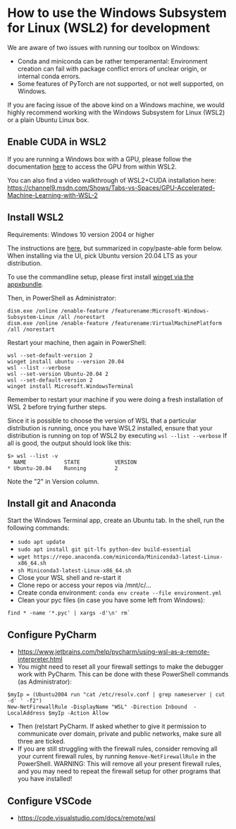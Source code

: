# How to use the Windows Subsystem for Linux (WSL2) for development

We are aware of two issues with running our toolbox on Windows:

- Conda and miniconda can be rather temperamental: Environment creation can fail with package conflict errors of unclear
  origin, or internal conda errors.
- Some features of PyTorch are not supported, or not well supported, on Windows.

If you are facing issue of the above kind on a Windows machine, we would highly recommend working with the Windows
Subsystem for Linux (WSL2) or a plain Ubuntu Linux box.

## Enable CUDA in WSL2

If you are running a Windows box with a GPU, please follow the documentation
[here](https://docs.microsoft.com/en-us/windows/win32/direct3d12/gpu-cuda-in-wsl) to access the GPU from within WSL2.

You can also find a video walkthrough of WSL2+CUDA installation
here: https://channel9.msdn.com/Shows/Tabs-vs-Spaces/GPU-Accelerated-Machine-Learning-with-WSL-2

## Install WSL2

Requirements: Windows 10 version 2004 or higher

The instructions are [here](https://docs.microsoft.com/en-us/windows/wsl/install-win10), but summarized in
copy/paste-able form below. When installing via the UI, pick Ubuntu version 20.04 LTS as your distribution.

To use the commandline setup, please first install
[winget via the appxbundle](https://github.com/microsoft/winget-cli/releases).

Then, in PowerShell as Administrator:

```
dism.exe /online /enable-feature /featurename:Microsoft-Windows-Subsystem-Linux /all /norestart
dism.exe /online /enable-feature /featurename:VirtualMachinePlatform /all /norestart
```

Restart your machine, then again in PowerShell:

```
wsl --set-default-version 2
winget install ubuntu --version 20.04
wsl --list --verbose
wsl --set-version Ubuntu-20.04 2
wsl --set-default-version 2
winget install Microsoft.WindowsTerminal
```

Remember to restart your machine if you were doing a fresh installation of WSL 2 before trying further steps.

Since it is possible to choose the version of WSL that a particular distribution is running, once you have WSL2
installed, ensure that your distribution is running on top of WSL2 by executing
`wsl --list --verbose`
If all is good, the output should look like this:

```
$> wsl --list -v
  NAME            STATE           VERSION
* Ubuntu-20.04    Running         2
```

Note the "2" in Version column.

## Install git and Anaconda

Start the Windows Terminal app, create an Ubuntu tab. In the shell, run the following commands:

- `sudo apt update`
- `sudo apt install git git-lfs python-dev build-essential`
- `wget https://repo.anaconda.com/miniconda/Miniconda3-latest-Linux-x86_64.sh`
- `sh Miniconda3-latest-Linux-x86_64.sh`
- Close your WSL shell and re-start it
- Clone repo or access your repos via /mnt/c/...
- Create conda environment: `conda env create --file environment.yml`
- Clean your pyc files (in case you have some left from Windows):

```
find * -name '*.pyc' | xargs -d'\n' rm`
```

## Configure PyCharm

- https://www.jetbrains.com/help/pycharm/using-wsl-as-a-remote-interpreter.html
- You might need to reset all your firewall settings to make the debugger work with PyCharm. This can be done with these
  PowerShell commands (as Administrator):

```
$myIp = (Ubuntu2004 run "cat /etc/resolv.conf | grep nameserver | cut -d' ' -f2")
New-NetFirewallRule -DisplayName "WSL" -Direction Inbound  -LocalAddress $myIp -Action Allow
```

- Then (re)start PyCharm. If asked whether to give it permission to communicate over domain, private and public
  networks, make sure all three are ticked.
- If you are still struggling with the firewall rules, consider removing all your current firewall rules, by running
  `Remove-NetFirewallRule` in the PowerShell. WARNING: This will remove all your present firewall rules, and you may
  need to repeat the firewall setup for other programs that you have installed!

## Configure VSCode

- https://code.visualstudio.com/docs/remote/wsl

